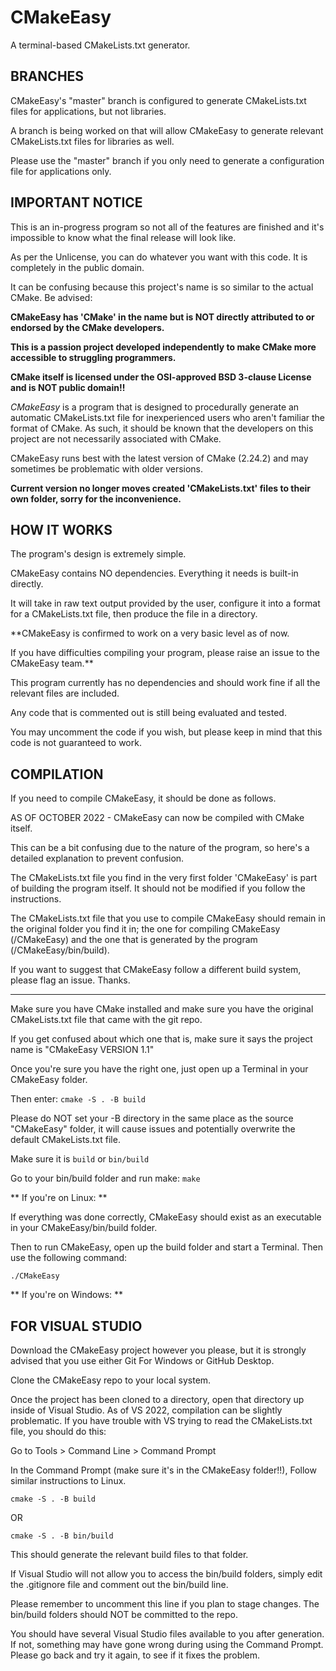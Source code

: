 # CMakeEasy
A terminal-based CMakeLists.txt generator.

BRANCHES
----------------

CMakeEasy's "master" branch is configured to generate CMakeLists.txt files for applications, but not libraries.

A branch is being worked on that will allow CMakeEasy to generate relevant
CMakeLists.txt files for libraries as well.

Please use the "master" branch if you only need to generate a configuration file for applications only.

IMPORTANT NOTICE
----------------

This is an in-progress program so not all of the features are finished and it's impossible to know what the final release will look like.

As per the Unlicense, you can do whatever you want with this code.
It is completely in the public domain.

It can be confusing because this project's name is so similar to the actual CMake. Be advised:

**CMakeEasy has 'CMake' in the name but is NOT directly attributed to or endorsed by the CMake developers.**

**This is a passion project developed independently to make CMake more accessible to struggling programmers.**

**CMake itself is licensed under the OSI-approved BSD 3-clause License and is NOT public domain!!**

*CMakeEasy* is a program that is designed to procedurally generate an automatic CMakeLists.txt file for inexperienced users who aren't familiar the format of CMake. As such, it should be known that the developers on this project are not necessarily associated with CMake.

CMakeEasy runs best with the latest version of CMake (2.24.2) and may sometimes be problematic with older versions.

**Current version no longer moves created 'CMakeLists.txt' files to their own folder, sorry for the inconvenience.**

HOW IT WORKS
------------

The program's design is extremely simple.

CMakeEasy contains NO dependencies. Everything it needs is built-in directly.

It will take in raw text output provided by the user, configure it into a format for a CMakeLists.txt file, then produce the file in a directory.

**CMakeEasy is confirmed to work on a very basic level as of now.

If you have difficulties compiling your program, please raise an issue to the CMakeEasy team.**

This program currently has no dependencies and should work fine if all the relevant files are included.

Any code that is commented out is still being evaluated and tested.

You may uncomment the code if you wish, but please keep in mind that this code is not guaranteed to work.

COMPILATION
-----------

If you need to compile CMakeEasy, it should be done as follows.

AS OF OCTOBER 2022 -
CMakeEasy can now be compiled with CMake itself.

This can be a bit confusing due to the nature of the program, so here's a detailed explanation to prevent confusion.

The CMakeLists.txt file you find in the very first folder 'CMakeEasy' is part of building the program itself. It should not be modified if you follow the instructions.

The CMakeLists.txt file that you use to compile CMakeEasy should remain in the original folder you find it in; the one for compiling CMakeEasy (/CMakeEasy) and the one that is generated by the program (/CMakeEasy/bin/build).

If you want to suggest that CMakeEasy follow a different build system, please flag an issue. Thanks.

---

Make sure you have CMake installed and make sure you have the original CMakeLists.txt file that came with the git repo.

If you get confused about which one that is, make sure it says the project name is "CMakeEasy VERSION 1.1"

Once you're sure you have the right one, just open up a Terminal in your CMakeEasy folder.

Then enter:
`cmake -S . -B build`

Please do NOT set your -B directory in the same place as the source "CMakeEasy" folder, it will cause issues and potentially overwrite the default CMakeLists.txt file.

Make sure it is `build` or `bin/build`

Go to your bin/build folder and run make:
`make`

** If you're on Linux: **

If everything was done correctly, CMakeEasy should exist as an executable in your CMakeEasy/bin/build folder.

Then to run CMakeEasy, open up the build folder and start a Terminal.
Then use the following command:

`./CMakeEasy`

** If you're on Windows: **

FOR VISUAL STUDIO
-----------

Download the CMakeEasy project however you please, but it is strongly
advised that you use either Git For Windows or GitHub Desktop.

Clone the CMakeEasy repo to your local system.

Once the project has been cloned to a directory, open that directory
up inside of Visual Studio. As of VS 2022, compilation can be slightly
problematic. If you have trouble with VS trying to read the CMakeLists.txt
file, you should do this:

Go to Tools > Command Line > Command Prompt

In the Command Prompt (make sure it's in the CMakeEasy folder!!),
Follow similar instructions to Linux.

`cmake -S . -B build`

OR

`cmake -S . -B bin/build`

This should generate the relevant build files to that folder.

If Visual Studio will not allow you to access the bin/build folders,
simply edit the .gitignore file and comment out the bin/build line.

Please remember to uncomment this line if you plan to stage changes.
The bin/build folders should NOT be committed to the repo.

You should have several Visual Studio files available to you after
generation. If not, something may have gone wrong during using the
Command Prompt. Please go back and try it again, to see if it
fixes the problem.
